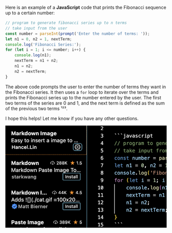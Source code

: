 Here is an example of a **JavaScript** code that prints the Fibonacci sequence up to a certain number:

```javascript
// program to generate fibonacci series up to n terms
// take input from the user
const number = parseInt(prompt('Enter the number of terms: '));
let n1 = 0, n2 = 1, nextTerm;
console.log('Fibonacci Series:');
for (let i = 1; i <= number; i++) {
    console.log(n1);
    nextTerm = n1 + n2;
    n1 = n2;
    n2 = nextTerm;
}
```

The above code prompts the user to enter the number of terms they want in the Fibonacci series. It then uses a `for` loop to iterate over the terms and prints the Fibonacci series up to the number entered by the user. The first two terms of the series are 0 and 1, and the next term is defined as the sum of the previous two terms ¹²³.

I hope this helps! Let me know if you have any other questions.



![picture 0](images/11b627a94e78864de4e06d702957913dafd3a18202ac2828affc716190be3957.png)  
